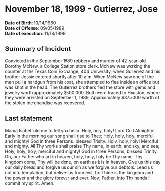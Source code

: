 # November 18, 1999 - Gutierrez, Jose

**Date of Birth**: 10/14/1960<br/>
**Date of Offense**: 09/05/1989<br/>
**Date of execution**: 11/18/1999<br/>

## Summary of Incident
Convicted in the September 1989 robbery and murder of 42-year-old Dorothy McNew, a College Station store clerk. McNew was working the counter at the Texas Coin Exchange, 404 University, when Gutierrez and his brother Jessie entered shortly after 10 a m. When McNew saw one of the men pull a handgun from his coat, she attempted to flee inside an office but was shot in the head. The Gutierrez brothers fled the store with gems and jewelry worth approximately $500.000. Both were traced to Houston, where they were arrested on September 1, 1989, Approximately $375.000 worth of the stolen merchandise was recovered.

## Last statement
Mama Isabel told me to tell you hello. Holy, holy, holy! Lord God Almighty! Early in the morning our song shall rise to Thee; Holy, holy, holy, merciful and mighty! God in three Persons, blessed Trinity. Holy, holy, holy! Merciful and mighty. All Thy works shall praise Thy name, in earth, and sky, and sea; Holy, holy, holy, merciful and mighty! God in three Persons, blessed Trinity. Oh, our Father who art in heaven, holy, holy, holy be Thy name. Thy kingdom come, Thy will be done, on earth as it is in heaven. Give us this day our daily bread and forgive us our sin as we forgive our debtors. Lead us not into temptation, but deliver us from evil, for Thine is the kingdom and the power and the glory forever and ever. Now, Father, into Thy hands I commit my spirit. Amen.
